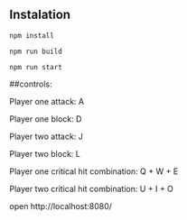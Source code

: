 ## Instalation

`npm install`

`npm run build`

`npm run start`



##controls:

Player one attack: A

Player one block: D

Player two attack: J

Player two block: L

Player one critical hit combination: Q + W + E

Player two critical hit combination: U + I + O

open http://localhost:8080/

